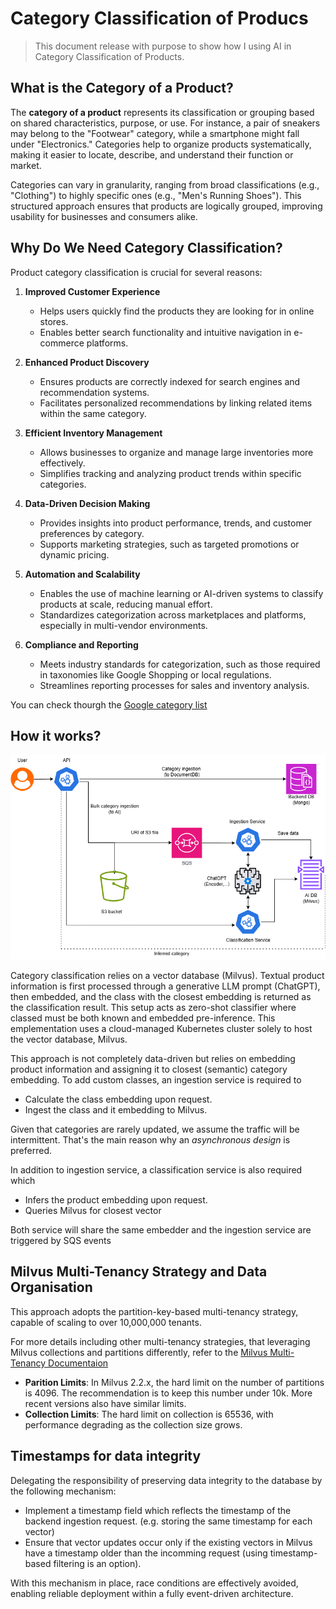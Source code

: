 <h1>Category Classification of Producs</h1>

> This document release with purpose to show how I using AI in Category Classification of Products.


## What is the Category of a Product?  
The **category of a product** represents its classification or grouping based on shared characteristics, purpose, or use. For instance, a pair of sneakers may belong to the "Footwear" category, while a smartphone might fall under "Electronics." Categories help to organize products systematically, making it easier to locate, describe, and understand their function or market.  

Categories can vary in granularity, ranging from broad classifications (e.g., "Clothing") to highly specific ones (e.g., "Men's Running Shoes"). This structured approach ensures that products are logically grouped, improving usability for businesses and consumers alike.

## Why Do We Need Category Classification?  
Product category classification is crucial for several reasons:

1. **Improved Customer Experience**  
   - Helps users quickly find the products they are looking for in online stores.
   - Enables better search functionality and intuitive navigation in e-commerce platforms.

2. **Enhanced Product Discovery**  
   - Ensures products are correctly indexed for search engines and recommendation systems.
   - Facilitates personalized recommendations by linking related items within the same category.

3. **Efficient Inventory Management**  
   - Allows businesses to organize and manage large inventories more effectively.
   - Simplifies tracking and analyzing product trends within specific categories.

4. **Data-Driven Decision Making**  
   - Provides insights into product performance, trends, and customer preferences by category.
   - Supports marketing strategies, such as targeted promotions or dynamic pricing.

5. **Automation and Scalability**  
   - Enables the use of machine learning or AI-driven systems to classify products at scale, reducing manual effort.
   - Standardizes categorization across marketplaces and platforms, especially in multi-vendor environments.

6. **Compliance and Reporting**  
   - Meets industry standards for categorization, such as those required in taxonomies like Google Shopping or local regulations.
   - Streamlines reporting processes for sales and inventory analysis.

You can check thourgh the [Google category list](https://www.google.com/basepages/producttype/taxonomy-with-ids.en-US.txt)


## How it works?

![alt_text](../assets/images/category_classification.png)

Category classification relies on a vector database (Milvus). Textual product information is first processed through a generative LLM prompt (ChatGPT), then embedded, and the class with the closest embedding is returned as the classification result. This setup acts as zero-shot classifier where classed must be both known and embedded pre-inference. This emplementation uses a cloud-managed Kubernetes cluster solely to host the vector database, Milvus.

This approach is not completely data-driven but relies on embedding product information and assigning it to closest (semantic) category embedding. To add custom classes, an ingestion service is required to
    
- Calculate the class embedding upon request.
- Ingest the class and it embedding to Milvus.

Given that categories are rarely updated, we assume the traffic will be intermittent. That's the main reason why an *asynchronous design* is preferred.

In addition to ingestion service, a classification service is also required which

- Infers the product embedding upon request.
- Queries Milvus for closest vector

Both service will share the same embedder and the ingestion service are triggered by SQS events

## Milvus Multi-Tenancy Strategy and Data Organisation

This approach adopts the partition-key-based multi-tenancy strategy, capable of scaling to over 10,000,000 tenants.

For more details including other multi-tenancy strategies, that leveraging Milvus collections and partitions differently, refer to the [Milvus Multi-Tenancy Documentaion](https://milvus.io/docs/multi_tenancy.md)

- **Parition Limits**: In Milvus 2.2.x, the hard limit on the number of partitions is 4096. The recommendation is to keep this number under 10k. More recent versions also have similar limits.
- **Collection Limits**: The hard limit on collection is 65536, with performance degrading as the collection size grows.

## Timestamps for data integrity

Delegating the responsibility of preserving data integrity to the database by the following mechanism:

- Implement a timestamp field which reflects the timestamp of the backend ingestion request. (e.g. storing the same timestamp for each vector)
- Ensure that vector updates occur only if the existing vectors in Milvus have a timestamp older than the incomming request (using timestamp-based filtering is an option).

With this mechanism in place, race conditions are effectively avoided, enabling reliable deployment within a fully event-driven architecture.